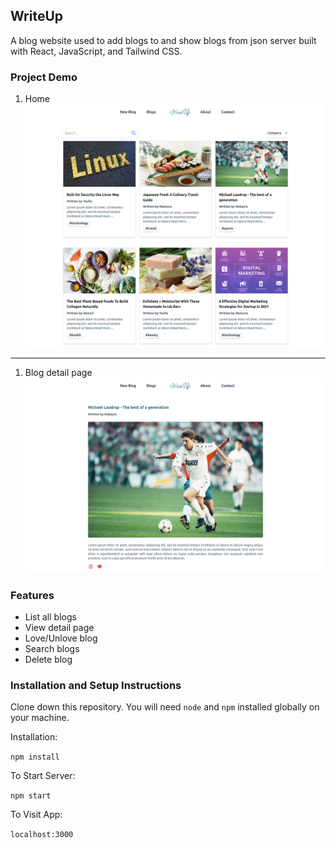 ## WriteUp  
 A blog website used to add blogs to and show blogs from json server built with React, JavaScript, and Tailwind CSS.

### Project Demo

<!-- View live website [WriteUp](http://tasfiaislam.github.io/react-blog) -->

1. Home
![Home](screenshots/Home.png)
---
1. Blog detail page
![Blog Detail](screenshots/Detail.png)

### Features
- List all blogs
- View detail page
- Love/Unlove blog
- Search blogs
- Delete blog

### Installation and Setup Instructions

Clone down this repository. You will need `node` and `npm` installed globally on your machine.  

Installation:

`npm install`  

To Start Server:

`npm start`  

To Visit App:

`localhost:3000`  



